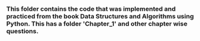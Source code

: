 ### This folder contains the code that was implemented and practiced from the book **Data Structures and Algorithms using Python**. This has a folder 'Chapter_1' and other chapter wise questions. 